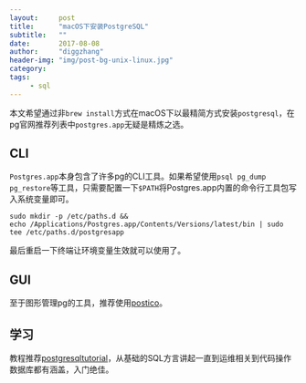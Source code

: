 ```yaml
---
layout:     post
title:      "macOS下安装PostgreSQL"
subtitle:   ""
date:       2017-08-08
author:     "diggzhang"
header-img: "img/post-bg-unix-linux.jpg"
category:
tags:
     - sql
---
```


本文希望通过非`brew install`方式在macOS下以最精简方式安装`postgresql`，在pg官网推荐列表中`postgres.app`无疑是精炼之选。

## CLI

`Postgres.app`本身包含了许多pg的CLI工具。如果希望使用`psql pg_dump pg_restore`等工具，只需要配置一下`$PATH`将Postgres.app内置的命令行工具包写入系统变量即可。


```shell
sudo mkdir -p /etc/paths.d &&
echo /Applications/Postgres.app/Contents/Versions/latest/bin | sudo tee /etc/paths.d/postgresapp
```

最后重启一下终端让环境变量生效就可以使用了。

## GUI

至于图形管理pg的工具，推荐使用[postico](https://eggerapps.at/postico/)。

## 学习

教程推荐[postgresqltutorial](http://postgresqltutorial.com)，从基础的SQL方言讲起一直到运维相关到代码操作数据库都有涵盖，入门绝佳。
